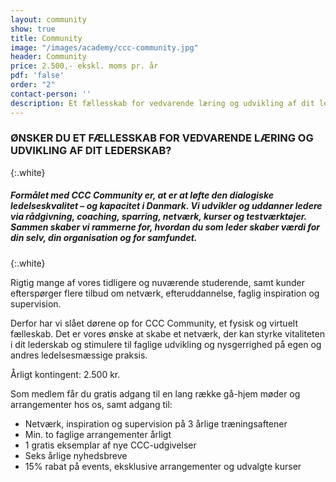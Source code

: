 ```yaml
---
layout: community
show: true
title: Community
image: "/images/academy/ccc-community.jpg"
header: Community
price: 2.500,- ekskl. moms pr. år
pdf: 'false'
order: "2"
contact-person: ''
description: Et fællesskab for vedvarende læring og udvikling af dit lederskab
---
```

### ØNSKER DU ET FÆLLESSKAB FOR VEDVARENDE LÆRING OG UDVIKLING AF DIT LEDERSKAB?
{:.white}

##### Formålet med CCC Community er, at er at løfte den dialogiske ledelseskvalitet – og kapacitet i Danmark. Vi udvikler og uddanner ledere via rådgivning, coaching, sparring, netværk, kurser og testværktøjer. Sammen skaber vi rammerne for, hvordan du som leder skaber værdi for din selv, din organisation og for samfundet.
{:.white}

Rigtig mange af vores tidligere og nuværende studerende, samt kunder efterspørger flere tilbud om netværk, efteruddannelse, faglig inspiration og supervision.

Derfor har vi slået dørene op for CCC Community, et fysisk og virtuelt fælleskab. Det er vores ønske at skabe et netværk, der kan styrke vitaliteten i dit lederskab og stimulere til faglige udvikling og nysgerrighed på egen og andres ledelsesmæssige praksis.

Årligt kontingent: 2.500 kr.

Som medlem får du gratis adgang til en lang række gå-hjem møder og arrangementer hos os, samt adgang til:

- Netværk, inspiration og supervision på 3 årlige træningsaftener
- Min. to faglige arrangementer årligt
- 1 gratis eksemplar af nye CCC-udgivelser
- Seks årlige nyhedsbreve
- 15% rabat på events, eksklusive arrangementer og udvalgte kurser